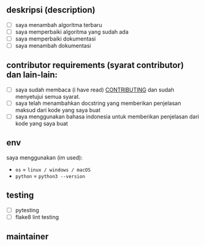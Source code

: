 ## deskripsi (description)
<!-- deskripsikan tentang perubahan yang kamu berikan -->

- [ ] saya menambah algoritma terbaru
- [ ] saya memperbaiki algoritma yang sudah ada
- [ ] saya memperbaiki dokumentasi
- [ ] saya menambah dokumentasi

## contributor requirements (syarat contributor) dan lain-lain:
 - [ ] saya sudah membaca (i have read) [CONTRIBUTING](https://github.com/bellshade/PythonAlgorithm/blob/main/CONTRIBUTING.md) dan sudah menyetujui semua syarat.
 - [ ] saya telah menambahkan docstring yang memberikan penjelasan maksud dari kode yang saya buat
 - [ ] saya menggunakan bahasa indonesia untuk memberikan penjelasan dari kode yang saya buat

## env
saya menggunakan (im used):

- ``os`` = ``linux / windows / macOS``
- ``python`` = ``python3 --version``
<!-- kami menggunakan python versi 3 dan tidak menyarankan untuk menggunakan python 2 -->

## testing 
- [ ] pytesting
- [ ] flake8 lint testing

<!-- jika ada gagal pada salah satu test kami akan mengeceknya kembali -->
<!-- if there is a failure in one of the tests we will check it again -->
## maintainer
<!-- request maintainer untuk review kode kamu 
usahakan kamu memilih sesuai apa yang telah kamu ubah
**python maintainer**
@slowy07
@KelvinMulyawan

**maintainer dokumentasi**
@dydrmr5
@nomadkode
-->

